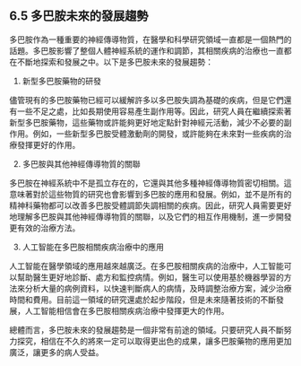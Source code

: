 ## 6.5 多巴胺未來的發展趨勢

多巴胺作為一種重要的神經傳導物質，在醫學和科學研究領域一直都是一個熱門的話題。多巴胺影響了整個人體神經系統的運作和調節，其相關疾病的治療也一直都在不斷地探索和發展之中。以下是多巴胺未來的發展趨勢：

1. 新型多巴胺藥物的研發

儘管現有的多巴胺藥物已經可以緩解許多以多巴胺失調為基礎的疾病，但是它們還有一些不足之處，比如長期使用容易產生副作用等。因此，研究人員在繼續探索著新型多巴胺藥物，這些藥物或許能夠更好地定點針對神經元活動，減少不必要的副作用。例如，一些新型多巴胺受體激動劑的開發，或許能夠在未來對一些疾病的治療發揮更好的作用。

2. 多巴胺與其他神經傳導物質的關聯

多巴胺在神經系統中不是孤立存在的，它還與其他多種神經傳導物質密切相關。這意味著對於這些物質的研究也會影響到多巴胺的應用和發展。例如，並不是所有的精神科藥物都可以改善多巴胺受體調節失調相關的疾病。因此，研究人員需要更好地理解多巴胺與其他神經傳導物質的關聯，以及它們的相互作用機制，進一步開發更有效的治療方法。

3. 人工智能在多巴胺相關疾病治療中的應用

人工智能在醫學領域的應用越來越廣泛。在多巴胺相關疾病的治療中，人工智能可以幫助醫生更好地診斷、處方和監控病情。例如，醫生可以使用基於機器學習的方法來分析大量的病例資料，以快速判斷病人的病情，及時調整治療方案，減少治療時間和費用。目前這一領域的研究還處於起步階段，但是未來隨著技術的不斷發展，人工智能相信會在多巴胺相關疾病治療中發揮更大的作用。

總體而言，多巴胺未來的發展趨勢是一個非常有前途的領域。只要研究人員不斷努力探究，相信在不久的將來一定可以取得更出色的成果，讓多巴胺藥物的應用更加廣泛，讓更多的病人受益。